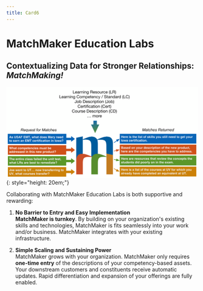 ```yaml
---
title: Card6
---
```

# MatchMaker Education Labs  

## Contextualizing Data for Stronger Relationships: *MatchMaking!*

![Alt Text for Sample Image](/mmassets/MM-Simple.svg){: style="height: 20em;"}

Collaborating with MatchMaker Education Labs is both supportive and rewarding:

1. **No Barrier to Entry and Easy Implementation**<br/>**MatchMaker is turnkey**. By building on your organization's existing skills and technologies, MatchMaker is fits seamlessly into your work and/or business. MatchMaker integrates with your existing infrastructure. 

2. **Simple Scaling and Sustaining Power**<br/>MatchMaker grows with your organization. MatchMaker only requires **one-time entry** of the descriptions of your competency-based assets. Your downstream customers and constituents receive automatic updates. Rapid differentiation and expansion of your offerings are fully enabled.
